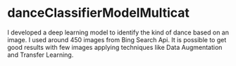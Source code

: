 # danceClassifierModelMulticat
I developed a deep learning model to identify the kind of dance based on an image. I used around 450 images from Bing Search Api. It is possible to get good results with few images applying techniques like Data Augmentation and Transfer Learning.
